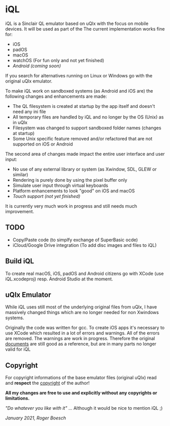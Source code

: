 # iQL
 
iQL is a Sinclair QL emulator based on uQlx with the focus on mobile devices.
It will be used as part of the 
The current implementation works fine for:
 
- iOS
- padOS
- macOS
- watchOS (For fun only and not yet finished)
- *Android (coming soon)*
 
If you search for alternatives running on Linux or Windows go with the original uQlx emulator.

To make iQL work on sandboxed systems (as Android and iOS are) the following changes and enhancements are made:
 
- The QL filesystem is created at startup by the app itself and doesn't need any ini file
- All temporary files are handled by iQL and no longer by the OS (Unix) as in uQlx
- Filesystem was changed to support sandboxed folder names (changes at startup)
- Some Unix specific feature removed and/or refactored that are not supported on iOS or Android


The second area of changes made impact the entire user interface and user input:
 
- No use of any external library or system (as Xwindow, SDL, GLEW or similar)
- Rendering is purely done by using the pixel buffer only 
- Simulate user input through virtual keyboards
- Platform enhancements to look "good" on iOS and macOS
- *Touch support (not yet finished)*
 
It is currently very much work in progress and still needs much improvement.
 
 ## TODO
 
 - Copy/Paste code (to simplfy exchange of SuperBasic ocde)
 - iCloud/Google Drive integration (To add disc images and files to iQL)
 
 
## Build iQL
 
To create real macOS, iOS, padOS and Android citizens go with XCode (use iQL.xcodeproj) resp. Android Studio at the moment.
 
 
## uQlx Emulator
 
While iQL uses still most of the underlying original files from uQlx, I have massively changed things which are no longer needed for non Xwindows systems.
 
Originally the code was written for gcc.
To create iOS apps it's necessary to use XCode which resulted in a lot of errors and warnings.
All of the errors are removed. The warnings are work in progress.
Therefore the original [documents](/QLemulator/docs/) are still good as a reference, but are in many parts no longer valid for iQL
 
 
## Copyright
 
For copyright informations of the base emulator files (original uQlx) read and **respect** the [copyright](/QLemulator/docs/COPYRIGHT) of the author!


**All my changes are free to use and explicitly without any copyrights or limitations.**
 
*"Do whatever you like with it"* ... Although it would be nice to mention iQL ;)
 
 
*January 2021, Roger Boesch*
 
 
